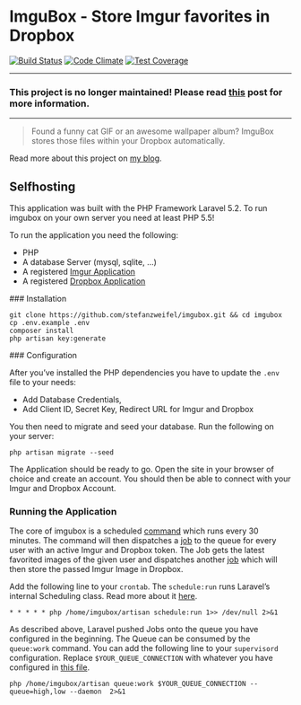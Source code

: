 # ImguBox - Store Imgur favorites in Dropbox

[![Build Status](https://travis-ci.org/stefanzweifel/imgubox.svg?branch=master)](https://travis-ci.org/stefanzweifel/imgubox)
[![Code Climate](https://codeclimate.com/github/stefanzweifel/imgubox/badges/gpa.svg)](https://codeclimate.com/github/stefanzweifel/imgubox)
[![Test Coverage](https://codeclimate.com/github/stefanzweifel/imgubox/badges/coverage.svg)](https://codeclimate.com/github/stefanzweifel/imgubox/coverage)

****
### This project is no longer maintained! Please read [this]() post for more information.
****

> Found a funny cat GIF or an awesome wallpaper album? ImguBox stores those files within your Dropbox automatically.

Read more about this project on [my blog](https://stefanzweifel.io/projects/imgubox/).

## Selfhosting

This application was built with the PHP Framework Laravel 5.2. To run imgubox on your own server you need at least PHP 5.5!

To run the application you need the following:

- PHP
- A database Server (mysql, sqlite, …)
- A registered [Imgur Application](https://api.imgur.com/oauth2/addclient)
- A registered [Dropbox Application](https://www.dropbox.com/developers)

### Installation

```
git clone https://github.com/stefanzweifel/imgubox.git && cd imgubox
cp .env.example .env
composer install
php artisan key:generate
```


### Configuration

After you’ve installed the PHP dependencies you have to update the `.env` file to your needs:

- Add Database Credentials,
- Add Client ID, Secret Key, Redirect URL for Imgur and Dropbox

You then need to migrate and seed your database. Run the following on your server:

```shell
php artisan migrate --seed
```

The Application should be ready to go. Open the site in your browser of choice and create an account. You should then be able to connect with your Imgur and Dropbox Account.

### Running the Application

The core of imgubox is a scheduled [command](https://github.com/stefanzweifel/imgubox/blob/master/app/Console/Commands/FetchUserFavs.php) which runs every 30 minutes. The command will then dispatches a [job](https://github.com/stefanzweifel/imgubox/blob/master/app/Jobs/FetchImages.php) to the queue for every user with an active Imgur and Dropbox token. The Job gets the latest favorited images of the given user and dispatches another [job](https://github.com/stefanzweifel/imgubox/blob/master/app/Jobs/StoreImgurImages.php) which will then store the passed Imgur Image in Dropbox.

Add the following line to your `crontab`. The `schedule:run`  runs Laravel’s internal Scheduling class. Read more about it [here](https://laravel.com/docs/5.2/scheduling#defining-schedules).

```shell
* * * * * php /home/imgubox/artisan schedule:run 1>> /dev/null 2>&1
```

As described above, Laravel pushed Jobs onto the queue you have configured in the beginning. The Queue can be consumed by the `queue:work` command. You can add the following line to your `supervisord` configuration. Replace `$YOUR_QUEUE_CONNECTION` with whatever you have configured in [this file](https://github.com/stefanzweifel/imgubox/blob/master/config/queue.php#L19).

```shell
php /home/imgubox/artisan queue:work $YOUR_QUEUE_CONNECTION --queue=high,low --daemon  2>&1
```